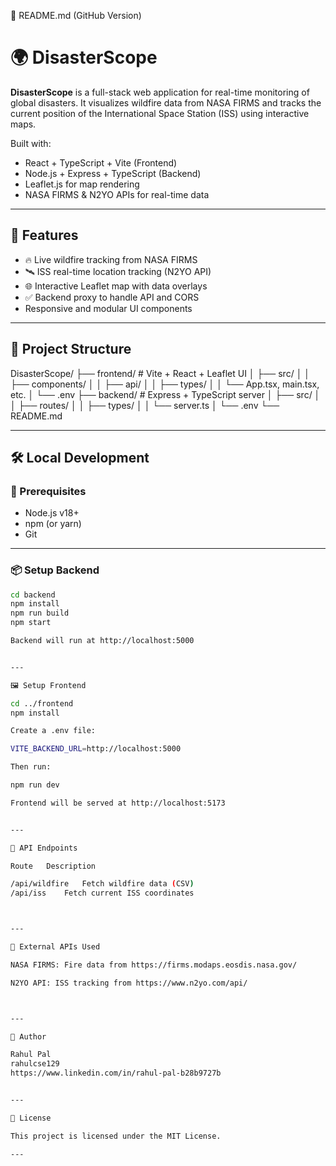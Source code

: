 📄 README.md (GitHub Version)

# 🌍 DisasterScope

**DisasterScope** is a full-stack web application for real-time monitoring of global disasters. It visualizes wildfire data from NASA FIRMS and tracks the current position of the International Space Station (ISS) using interactive maps.

Built with:

- React + TypeScript + Vite (Frontend)
- Node.js + Express + TypeScript (Backend)
- Leaflet.js for map rendering
- NASA FIRMS & N2YO APIs for real-time data

---

## 🚀 Features

- 🔥 Live wildfire tracking from NASA FIRMS
- 🛰️ ISS real-time location tracking (N2YO API)
- 🌐 Interactive Leaflet map with data overlays
- ✅ Backend proxy to handle API and CORS
- Responsive and modular UI components

---

## 🧱 Project Structure

DisasterScope/ 
├── frontend/         # Vite + React + Leaflet UI │   ├── src/ │   │   ├── components/ 
│   │   ├── api/ 
│   │   ├── types/ 
│   │   └── App.tsx, main.tsx, etc. 
│   └── .env 
├── backend/          # Express + TypeScript server │   ├── src/ │   │   ├── routes/ 
│   │   ├── types/ 
│   │   └── server.ts 
│   └── .env
└── README.md

---

## 🛠️ Local Development

### 🔧 Prerequisites

- Node.js v18+
- npm (or yarn)
- Git

---

### 📦 Setup Backend

```bash
cd backend
npm install
npm run build
npm start

Backend will run at http://localhost:5000


---

🖼️ Setup Frontend

cd ../frontend
npm install

Create a .env file:

VITE_BACKEND_URL=http://localhost:5000

Then run:

npm run dev

Frontend will be served at http://localhost:5173


---

🔗 API Endpoints

Route	Description

/api/wildfire	Fetch wildfire data (CSV)
/api/iss	Fetch current ISS coordinates



---

🧪 External APIs Used

NASA FIRMS: Fire data from https://firms.modaps.eosdis.nasa.gov/

N2YO API: ISS tracking from https://www.n2yo.com/api/



---

👤 Author

Rahul Pal 
rahulcse129
https://www.linkedin.com/in/rahul-pal-b28b9727b


---

📜 License

This project is licensed under the MIT License.

---
